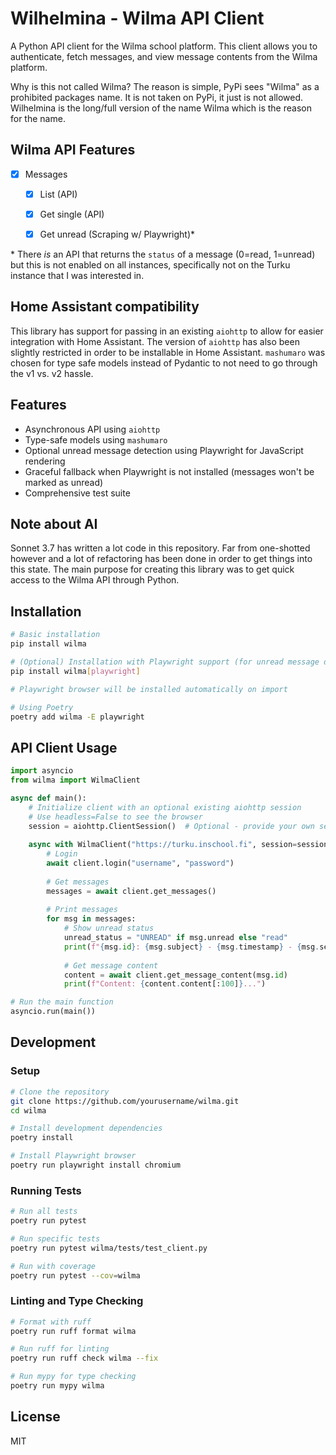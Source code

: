 # Wilhelmina - Wilma API Client

A Python API client for the Wilma school platform. This client allows you to authenticate, fetch messages, and view message contents from the Wilma platform.

Why is this not called Wilma? The reason is simple, PyPi sees "Wilma" as a prohibited packages name. It
is not taken on PyPi, it just is not allowed. Wilhelmina is the long/full version of the name Wilma which
is the reason for the name.

## Wilma API Features

- [X] Messages
  - [X] List (API)
  - [X] Get single (API)
  - [X] Get unread (Scraping w/ Playwright)\*


\* There _is_ an API that returns the `status` of a message (0=read, 1=unread) but this is not enabled on all instances, specifically not on the Turku instance that I was interested in. 

## Home Assistant compatibility

This library has support for passing in an existing `aiohttp` to allow for easier integration with
Home Assistant. The version of `aiohttp` has also been slightly restricted in order to be installable
in Home Assistant. `mashumaro` was chosen for type safe models instead of Pydantic to not need to
go through the v1 vs. v2 hassle.

## Features

- Asynchronous API using `aiohttp`
- Type-safe models using `mashumaro`
- Optional unread message detection using Playwright for JavaScript rendering
- Graceful fallback when Playwright is not installed (messages won't be marked as unread)
- Comprehensive test suite

## Note about AI

Sonnet 3.7 has written a lot code in this repository. Far from one-shotted however and a lot of
refactoring has been done in order to get things into this state. The main purpose for creating
this library was to get quick access to the Wilma API through Python.

## Installation

```bash
# Basic installation
pip install wilma

# (Optional) Installation with Playwright support (for unread message detection)
pip install wilma[playwright]

# Playwright browser will be installed automatically on import

# Using Poetry
poetry add wilma -E playwright
```

## API Client Usage

```python
import asyncio
from wilma import WilmaClient

async def main():
    # Initialize client with an optional existing aiohttp session
    # Use headless=False to see the browser
    session = aiohttp.ClientSession()  # Optional - provide your own session
    
    async with WilmaClient("https://turku.inschool.fi", session=session, headless=True) as client:
        # Login
        await client.login("username", "password")
        
        # Get messages
        messages = await client.get_messages()
        
        # Print messages
        for msg in messages:
            # Show unread status
            unread_status = "UNREAD" if msg.unread else "read"
            print(f"{msg.id}: {msg.subject} - {msg.timestamp} - {msg.sender} - {unread_status}")
            
            # Get message content
            content = await client.get_message_content(msg.id)
            print(f"Content: {content.content[:100]}...")

# Run the main function
asyncio.run(main())
```

## Development

### Setup

```bash
# Clone the repository
git clone https://github.com/yourusername/wilma.git
cd wilma

# Install development dependencies
poetry install

# Install Playwright browser
poetry run playwright install chromium
```

### Running Tests

```bash
# Run all tests
poetry run pytest

# Run specific tests
poetry run pytest wilma/tests/test_client.py

# Run with coverage
poetry run pytest --cov=wilma
```

### Linting and Type Checking

```bash
# Format with ruff
poetry run ruff format wilma

# Run ruff for linting
poetry run ruff check wilma --fix

# Run mypy for type checking
poetry run mypy wilma
```

## License

MIT
